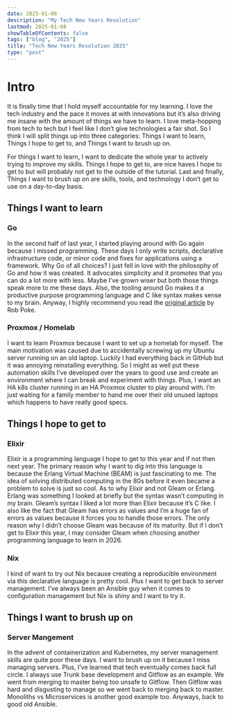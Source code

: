 ```yaml
---
date: 2025-01-08
description: "My Tech New Years Resolution"
lastmod: 2025-01-08
showTableOfContents: false
tags: ["blog", "2025"]
title: "Tech New Years Resolution 2025"
type: "post"
---
```

# Intro

It is finally time that I hold myself accountable for my learning. I love the tech industry and the pace it moves at with innovations but it’s also driving me insane with the amount of things we have to learn. I love meta-hopping from tech to tech but I feel like I don’t give technologies a fair shot. So I think I will split things up into three categories: Things I want to learn, Things I hope to get to, and Things I want to brush up on. 

For things I want to learn, I want to dedicate the whole year to actively trying to improve my skills. Things I hope to get to,  are nice haves I hope to get to but will probably not get to the outside of the tutorial.  Last and finally, Things I want to brush up on are skills, tools, and technology I don’t get to use on a day-to-day basis.

## Things I want to learn

### Go

In the second half of last year, I started playing around with Go again because I missed programming. These days I only write scripts, declarative infrastructure code, or minor code and fixes for applications using a framework. Why Go of all choices? I just fell in love with the philosophy of Go and how it was created. It advocates simplicity and it promotes that you can do a lot more with less. Maybe I’ve grown wiser but both those things speak more to me these days. Also, the tooling around Go makes it a productive purpose programming language and C like syntax makes sense to my brain. Anyway, I highly recommend you read the [original article](https://commandcenter.blogspot.com/2012/06/less-is-exponentially-more.html) by Rob Poke.

### Proxmox / Homelab
I want to learn Proxmox because I want to set up a homelab for myself. The main motivation was caused due to accidentally screwing up my Ubuntu server running on an old laptop. Luckily I had everything back in GitHub but it was annoying reinstalling everything. So I might as well put these automation skills I’ve developed over the years to good use and create an environment where I can break and experiment with things. Plus, I want an HA k8s cluster running in an HA Proxmox cluster to play around with. I’m just waiting for a family member to hand me over their old unused laptops which happens to have really good specs.

## Things I hope to get to

### Elixir

Elixir is a programming language I hope to get to this year and if not then next year. The primary reason why I want to dig into this language is because the Erlang Virtual Machine (BEAM) is just fascinating to me. The idea of solving distributed computing in the 80s before it even became a problem to solve is just so cool. As to why Elixir and not Gleam or Erlang. Erlang was something I looked at briefly but the syntax wasn’t computing in my brain. Gleam’s syntax I liked a lot more than Elixir because it’s C like. I also like the fact that Gleam has errors as values and I’m a huge fan of errors as values because it forces you to handle those errors. The only reason why I didn’t choose Gleam was because of its maturity. But if I don’t get to Elixir this year, I may consider Gleam when choosing another programming language to learn in 2026.

### Nix

I kind of want to try out Nix because creating a reproducible environment via this declarative language is pretty cool. Plus I want to get back to server management. I’ve always been an Ansible guy when it comes to configuration management but Nix is shiny and I want to try it.

## Things I want to brush up on

### Server Mangement

In the advent of containerization and Kubernetes, my server management skills are quite poor these days. I want to brush up on it because I miss managing servers. Plus, I’ve learned that tech eventually comes back full circle. I always use Trunk base development and Gitflow as an example. We went from merging to master being too unsafe to Gitflow. Then Gitflow was hard and disgusting to manage so we went back to merging back to master. Monoliths vs Microservices is another good example too. Anyways, back to good old Ansible.

